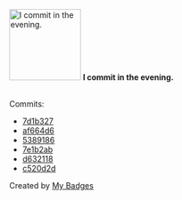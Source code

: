 <img src="https://my-badges.github.io/my-badges/evening-commits.png" alt="I commit in the evening." title="I commit in the evening." width="128">
<strong>I commit in the evening.</strong>
<br><br>

Commits:

- <a href="https://github.com/VatsalSy/VatsalSy/commit/7d1b32742636de777e56ca670107026cb477bfec">7d1b327</a>
- <a href="https://github.com/VatsalSy/VatsalSy/commit/af664d6d040f0d309a082f923db5fcba94e923e1">af664d6</a>
- <a href="https://github.com/VatsalSy/VatsalSy/commit/5389186b9cdbf01ed474f013120de55c06efa843">5389186</a>
- <a href="https://github.com/VatsalSy/VatsalSy/commit/7e1b2abaaf496351af8270084dc188955d93d250">7e1b2ab</a>
- <a href="https://github.com/VatsalSy/VatsalSy/commit/d63211880051e28d4869ad9b6ded76c23cf3c2ae">d632118</a>
- <a href="https://github.com/VatsalSy/VatsalSy/commit/c520d2df149ca364b284746edbfac7a15a73e64b">c520d2d</a>


Created by <a href="https://github.com/my-badges/my-badges">My Badges</a>